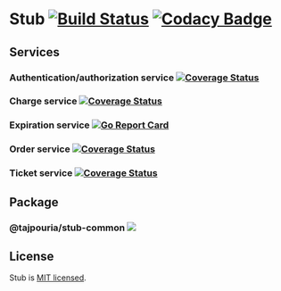 # Stub [![Build Status](https://travis-ci.org/tajpouria/stub.svg?branch=master)](https://travis-ci.org/tajpouria/stub) [![Codacy Badge](https://api.codacy.com/project/badge/Grade/9c9227f12d5949c0af19184e50ab8d16)](https://app.codacy.com/manual/tajpouria/stub?utm_source=github.com&utm_medium=referral&utm_content=tajpouria/stub&utm_campaign=Badge_Grade_Dashboard)

## Services

### Authentication/authorization service [![Coverage Status](https://coveralls.io/repos/github/tajpouria/stub/badge.svg?branch=master)](https://coveralls.io/github/tajpouria/stub?branch=master)

### Charge service [![Coverage Status](https://coveralls.io/repos/gitlab/tajpouria/stub-charge/badge.svg?branch=master)](https://coveralls.io/gitlab/tajpouria/stub-charge?branch=master)

### Expiration service [![Go Report Card](https://goreportcard.com/badge/github.com/tajpouria/stub)](https://goreportcard.com/report/github.com/tajpouria/stub)

### Order service [![Coverage Status](https://coveralls.io/repos/gitlab/tajpouria/stub-order/badge.svg?branch=master)](https://coveralls.io/gitlab/tajpouria/stub-order?branch=master)

### Ticket service [![Coverage Status](https://coveralls.io/repos/gitlab/tajpouria/stub-ticket/badge.svg?branch=master)](https://coveralls.io/gitlab/tajpouria/stub-ticket?branch=master)

## Package

### @tajpouria/stub-common [![](https://img.shields.io/npm/v/@tajpouria/stub-common)](https://www.npmjs.com/package/@tajpouria/stub-common)

## License

Stub is [MIT licensed](LICENSE).
